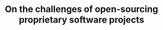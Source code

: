 ---
title: "On the challenges of open-sourcing proprietary software projects"
authors: "Gustavo Pinto, Igor Steinmacher, Luiz Dias, Marco Gerosa"
published_at: "Empirical Software Engineering 23 (6), 3221-3247 (EMSE)"
year: 2018
preprint: 
slides: 
---